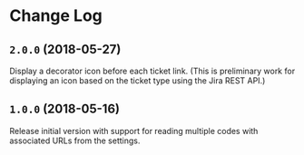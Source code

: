 # Change Log

## `2.0.0` (2018-05-27)

Display a decorator icon before each ticket link.
(This is preliminary work for displaying an icon based on the ticket type using the Jira REST API.)

## `1.0.0` (2018-05-16)

Release initial version with support for reading multiple codes with associated URLs from the settings.

